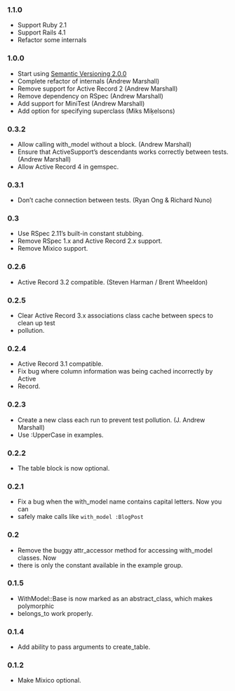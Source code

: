 ### 1.1.0
- Support Ruby 2.1
- Support Rails 4.1
- Refactor some internals

### 1.0.0
- Start using [Semantic Versioning 2.0.0](http://semver.org/spec/v2.0.0.html)
- Complete refactor of internals (Andrew Marshall)
- Remove support for Active Record 2 (Andrew Marshall)
- Remove dependency on RSpec (Andrew Marshall)
- Add support for MiniTest (Andrew Marshall)
- Add option for specifying superclass (Miks Miķelsons)

### 0.3.2

- Allow calling with_model without a block. (Andrew Marshall)
- Ensure that ActiveSupport’s descendants works correctly between tests. (Andrew Marshall)
- Allow Active Record 4 in gemspec.

### 0.3.1

- Don’t cache connection between tests. (Ryan Ong & Richard Nuno)

### 0.3

- Use RSpec 2.11’s built-in constant stubbing.
- Remove RSpec 1.x and Active Record 2.x support.
- Remove Mixico support.

### 0.2.6

- Active Record 3.2 compatible. (Steven Harman / Brent Wheeldon)

### 0.2.5

- Clear Active Record 3.x associations class cache between specs to clean up test
- pollution.

### 0.2.4

- Active Record 3.1 compatible.
- Fix bug where column information was being cached incorrectly by Active
- Record.

### 0.2.3

- Create a new class each run to prevent test pollution. (J. Andrew Marshall)
- Use :UpperCase in examples.

### 0.2.2

- The table block is now optional.

### 0.2.1

- Fix a bug when the with_model name contains capital letters. Now you can
- safely make calls like `with_model :BlogPost`

### 0.2

- Remove the buggy attr_accessor method for accessing with_model classes. Now
- there is only the constant available in the example group.

### 0.1.5

- WithModel::Base is now marked as an abstract_class, which makes polymorphic
- belongs_to work properly.

### 0.1.4

- Add ability to pass arguments to create_table.

### 0.1.2

- Make Mixico optional.
